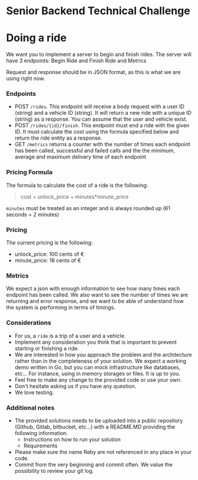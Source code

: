 # Senior Backend Technical Challenge
# Doing a ride

We want you to implement a server to begin and finish rides. The server will have 3 endpoints: Begin Ride and Finish Ride and Metrics

Request and response should be in JSON format, as this is what we are using right now.

### Endpoints

- POST `/rides`. This endpoint will receive a body request with a user ID (string) and a vehicle ID (string).
It will return a new ride with a unique ID (string) as a response. You can assume that the user and vehicle exist.
- POST `/rides/{id}/finish`. This endpoint must end a ride with the given ID. It must calculate the cost using the formula specified below and return the ride entity as a response.
- GET `/metrics` returns a counter with the number of times each endpoint has been called, successful and failed calls and the the minimum, average and maximum delivery time of each endpoint

### Pricing Formula

The formula to calculate the cost of a ride is the following:
> cost = unlock_price + minutes*minute_price

`minutes` must be treated as an integer and is always rounded up (61 seconds = 2 minutes)
 
### Pricing
 
The current pricing is the following:
 
- unlock_price: 100 cents of €
- minute_price: 18 cents of €

### Metrics
We expect a json with enough information to see how many times each endpoint has been called. We also want to see the number of times we are returning and error response, and we want to be able of understand how the system is performing in terms of timings.
 
### Considerations  

- For us, a `ride` is a trip of a user and a vehicle.
- Implement any consideration you think that is important to prevent starting or finishing a ride.
- We are interested in how you approach the problem and the architecture rather than in the completeness of your solution. We expect a working demo written in Go, but you can mock infrastructure like databases, etc... For instance, using in memory storages or files. It is up to you.  
- Feel free to make any change to the provided code or use your own.
- Don't hesitate asking us if you have any question.
- We love testing.

### Additional notes
- The provided solutions needs to be uploaded into a public repository (Github, Gitlab, bitbucket, etc...) with a README.MD providing the following information.
  - Instructions on how to run your solution
  - Requirements
- Please make sure the name Reby are not referenced in any place in your code.
- Commit from the very beginning and commit often. We value the possibility to review your git log.

